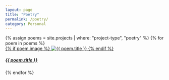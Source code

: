 ```yaml
---
layout: page
title: "Poetry"
permalink: /poetry/
category: Personal
---
```


<div class="row">
  {% assign poems = site.projects | where: "project-type", "poetry" %}
  {% for poem in poems %}
    <div class="col-sm-6 col-md-4 mb-4">
      <div class="card h-100">
        <a href="{{ poem.url | relative_url }}">
          {% if poem.image %}
            <img class="card-img-top" src="{{ poem.image | relative_url }}" alt="{{ poem.title }}">
          {% endif %}
          <div class="card-body text-center">
            <h5 class="card-title">{{ poem.title }}</h5> <!-- Each card shows the correct poem title -->
          </div>
        </a>
      </div>
    </div>
  {% endfor %}
</div>